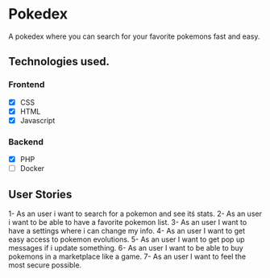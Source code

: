 # Pokedex
A pokedex where you can search for your favorite pokemons fast and easy.

## Technologies used.
  ### Frontend
  - [x] CSS
  - [x] HTML
  - [x] Javascript
  ### Backend
  - [x] PHP
  - [ ] Docker
## User Stories
  1- As an user i want to search for a pokemon and see itś stats.
  2- As an user i want to be able to have a favorite pokemon list.
  3- As an user I want to have a settings where i can change my info.
  4- As an user I want to get easy access to pokemon evolutions.
  5- As an user I want to get pop up messages if i update something.
  6- As an user I want to be able to buy pokemons in a marketplace like a game.
  7- As an user I want to feel the most secure possible.
